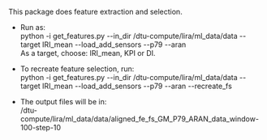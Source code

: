This package does feature extraction and selection. 
* Run as:  
python -i get_features.py --in_dir /dtu-compute/lira/ml_data/data --target IRI_mean --load_add_sensors --p79 --aran  
As a target, choose: IRI_mean, KPI or DI.

* To recreate feature selection, run:  
python -i get_features.py --in_dir /dtu-compute/lira/ml_data/data --target IRI_mean --load_add_sensors --p79 --aran --recreate_fs

* The output files will be in:  
/dtu-compute/lira/ml_data/data/aligned_fe_fs_GM_P79_ARAN_data_window-100-step-10
